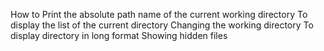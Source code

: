 How to Print the absolute path name of the current working directory
To display the list of the current directory
Changing the working directory
To display directory in long format
Showing hidden files
